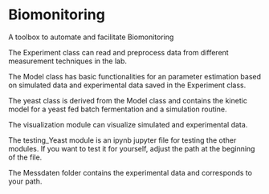 # Biomonitoring
A toolbox to automate and facilitate Biomonitoring

The Experiment class can read and preprocess data from different measurement techniques in the lab.

The Model class has basic functionalities for an parameter estimation based on simulated data and experimental data saved in the Experiment class.

The yeast class is derived from the Model class and contains the kinetic model for a yeast fed batch fermentation and a simulation routine.

The visualization module can visualize simulated and experimental data.

The testing_Yeast module is an ipynb jupyter file for testing the other modules. If you want to test it for yourself, adjust the path at the beginning of the file.

The Messdaten folder contains the experimental data and corresponds to your path.
